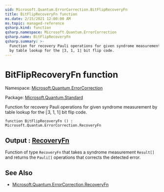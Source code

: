 ```yaml
---
uid: Microsoft.Quantum.ErrorCorrection.BitFlipRecoveryFn
title: BitFlipRecoveryFn function
ms.date: 2/15/2021 12:00:00 AM
ms.topic: managed-reference
qsharp.kind: function
qsharp.namespace: Microsoft.Quantum.ErrorCorrection
qsharp.name: BitFlipRecoveryFn
qsharp.summary: >-
  Function for recovery Pauli operations for given syndrome measurement
  by table lookup for the ⟦3, 1, 1⟧ bit flip code.
---
```


# BitFlipRecoveryFn function

Namespace: [Microsoft.Quantum.ErrorCorrection](xref:Microsoft.Quantum.ErrorCorrection)

Package: [Microsoft.Quantum.Standard](https://nuget.org/packages/Microsoft.Quantum.Standard)


Function for recovery Pauli operations for given syndrome measurementby table lookup for the ⟦3, 1, 1⟧ bit flip code.

```qsharp
function BitFlipRecoveryFn () : Microsoft.Quantum.ErrorCorrection.RecoveryFn
```


## Output : [RecoveryFn](xref:Microsoft.Quantum.ErrorCorrection.RecoveryFn)

Function of type `RecoveryFn` that takes a syndrome measurement`Result[]` and returns the `Pauli[]` operations that corrects thedetected error.

## See Also

- [Microsoft.Quantum.ErrorCorrection.RecoveryFn](xref:Microsoft.Quantum.ErrorCorrection.RecoveryFn)